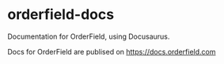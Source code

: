 # orderfield-docs

Documentation for OrderField, using Docusaurus.

Docs for OrderField are publised on https://docs.orderfield.com
